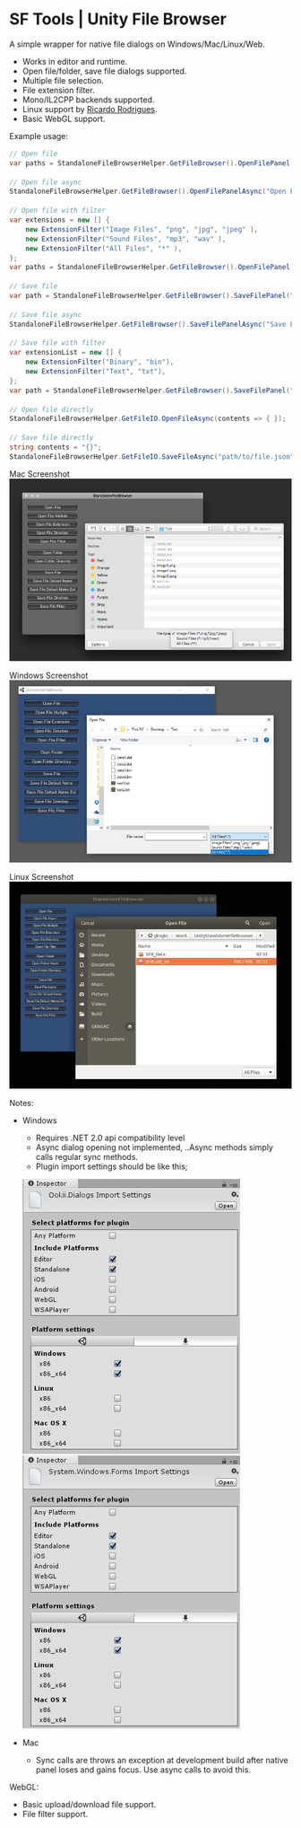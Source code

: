 # SF Tools | Unity File Browser

A simple wrapper for native file dialogs on Windows/Mac/Linux/Web.

- Works in editor and runtime.
- Open file/folder, save file dialogs supported.
- Multiple file selection.
- File extension filter.
- Mono/IL2CPP backends supported.
- Linux support by [Ricardo Rodrigues](https://github.com/RicardoEPRodrigues).
- Basic WebGL support.

Example usage:

```csharp
// Open file
var paths = StandaloneFileBrowserHelper.GetFileBrowser().OpenFilePanel("Open File", "", "", false);

// Open file async
StandaloneFileBrowserHelper.GetFileBrowser().OpenFilePanelAsync("Open File", "", "", false, (string[] paths) => {  });

// Open file with filter
var extensions = new [] {
    new ExtensionFilter("Image Files", "png", "jpg", "jpeg" ),
    new ExtensionFilter("Sound Files", "mp3", "wav" ),
    new ExtensionFilter("All Files", "*" ),
};
var paths = StandaloneFileBrowserHelper.GetFileBrowser().OpenFilePanel("Open File", "", extensions, true);

// Save file
var path = StandaloneFileBrowserHelper.GetFileBrowser().SaveFilePanel("Save File", "", "", "");

// Save file async
StandaloneFileBrowserHelper.GetFileBrowser().SaveFilePanelAsync("Save File", "", "", "", (string path) => {  });

// Save file with filter
var extensionList = new [] {
    new ExtensionFilter("Binary", "bin"),
    new ExtensionFilter("Text", "txt"),
};
var path = StandaloneFileBrowserHelper.GetFileBrowser().SaveFilePanel("Save File", "", "MySaveFile", extensionList);

// Open file directly
StandaloneFileBrowserHelper.GetFileIO.OpenFileAsync(contents => { });

// Save file directly
string contents = "{}";
StandaloneFileBrowserHelper.GetFileIO.SaveFileAsync("path/to/file.json", contents);
```

Mac Screenshot
![Alt text](/Documentation/sfb_mac.jpg?raw=true "Mac")

Windows Screenshot
![Alt text](/Documentation/sfb_win.jpg?raw=true "Win")

Linux Screenshot
![Alt text](/Documentation/sfb_linux.jpg?raw=true "Win")

Notes:
- Windows
    * Requires .NET 2.0 api compatibility level 
    * Async dialog opening not implemented, ..Async methods simply calls regular sync methods.
    * Plugin import settings should be like this;
    
    ![Alt text](/Documentation/win_import_1.jpg?raw=true "Plugin Import Ookii") ![Alt text](/Documentation/win_import_2.jpg?raw=true "Plugin Import System.Forms")
    
- Mac
    * Sync calls are throws an exception at development build after native panel loses and gains focus. Use async calls to avoid this.

WebGL:
 - Basic upload/download file support.
 - File filter support.
